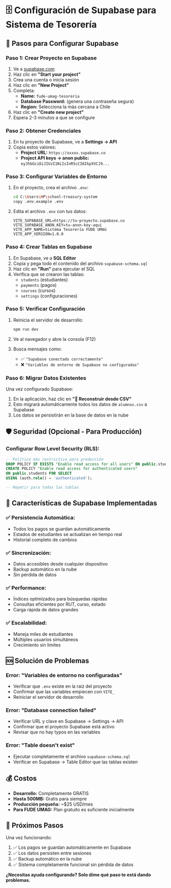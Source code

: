 # 🗄️ Configuración de Supabase para Sistema de Tesorería

## 🎯 **Pasos para Configurar Supabase**

### **Paso 1: Crear Proyecto en Supabase**

1. Ve a [supabase.com](https://supabase.com)
2. Haz clic en **"Start your project"**
3. Crea una cuenta o inicia sesión
4. Haz clic en **"New Project"**
5. Completa:
   - **Name:** `fude-umag-tesoreria`
   - **Database Password:** (genera una contraseña segura)
   - **Region:** Selecciona la más cercana a Chile
6. Haz clic en **"Create new project"**
7. Espera 2-3 minutos a que se configure

### **Paso 2: Obtener Credenciales**

1. En tu proyecto de Supabase, ve a **Settings → API**
2. Copia estos valores:
   - **Project URL:** `https://xxxxx.supabase.co`
   - **Project API keys → anon public:** `eyJhbGciOiJIUzI1NiIsInR5cCI6IkpXVCJ9...`

### **Paso 3: Configurar Variables de Entorno**

1. En el proyecto, crea el archivo `.env`:
   ```bash
   cd C:\Users\HP\school-treasury-system
   copy .env.example .env
   ```

2. Edita el archivo `.env` con tus datos:
   ```env
   VITE_SUPABASE_URL=https://tu-proyecto.supabase.co
   VITE_SUPABASE_ANON_KEY=tu-anon-key-aqui
   VITE_APP_NAME=Sistema Tesorería FUDE UMAG
   VITE_APP_VERSION=1.0.0
   ```

### **Paso 4: Crear Tablas en Supabase**

1. En Supabase, ve a **SQL Editor**
2. Copia y pega todo el contenido del archivo `supabase-schema.sql`
3. Haz clic en **"Run"** para ejecutar el SQL
4. Verifica que se crearon las tablas:
   - `students` (estudiantes)
   - `payments` (pagos)  
   - `courses` (cursos)
   - `settings` (configuraciones)

### **Paso 5: Verificar Configuración**

1. Reinicia el servidor de desarrollo:
   ```bash
   npm run dev
   ```

2. Ve al navegador y abre la consola (F12)
3. Busca mensajes como:
   - ✅ `"Supabase conectado correctamente"`
   - ❌ `"Variables de entorno de Supabase no configuradas"`

### **Paso 6: Migrar Datos Existentes**

Una vez configurado Supabase:

1. En la aplicación, haz clic en **"🔄 Reconstruir desde CSV"**
2. Esto migrará automáticamente todos los datos de `alumnos.csv` a Supabase
3. Los datos se persistirán en la base de datos en la nube

## 🛡️ **Seguridad (Opcional - Para Producción)**

### Configurar Row Level Security (RLS):

```sql
-- Política más restrictiva para producción
DROP POLICY IF EXISTS "Enable read access for all users" ON public.students;
CREATE POLICY "Enable read access for authenticated users" 
ON public.students FOR SELECT 
USING (auth.role() = 'authenticated');

-- Repetir para todas las tablas
```

## 🔧 **Características de Supabase Implementadas**

### ✅ **Persistencia Automática:**
- Todos los pagos se guardan automáticamente
- Estados de estudiantes se actualizan en tiempo real
- Historial completo de cambios

### ✅ **Sincronización:**
- Datos accesibles desde cualquier dispositivo
- Backup automático en la nube
- Sin pérdida de datos

### ✅ **Performance:**
- Índices optimizados para búsquedas rápidas
- Consultas eficientes por RUT, curso, estado
- Carga rápida de datos grandes

### ✅ **Escalabilidad:**
- Maneja miles de estudiantes
- Múltiples usuarios simultáneos
- Crecimiento sin límites

## 🆘 **Solución de Problemas**

### Error: "Variables de entorno no configuradas"
- Verificar que `.env` existe en la raíz del proyecto
- Confirmar que las variables empiecen con `VITE_`
- Reiniciar el servidor de desarrollo

### Error: "Database connection failed"
- Verificar URL y clave en Supabase → Settings → API
- Confirmar que el proyecto Supabase está activo
- Revisar que no hay typos en las variables

### Error: "Table doesn't exist"
- Ejecutar completamente el archivo `supabase-schema.sql`
- Verificar en Supabase → Table Editor que las tablas existen

## 💰 **Costos**

- **Desarrollo:** Completamente GRATIS
- **Hasta 500MB:** Gratis para siempre
- **Producción pequeña:** ~$25 USD/mes
- **Para FUDE UMAG:** Plan gratuito es suficiente inicialmente

## 🚀 **Próximos Pasos**

Una vez funcionando:
1. ✅ Los pagos se guardan automáticamente en Supabase
2. ✅ Los datos persisten entre sesiones
3. ✅ Backup automático en la nube
4. ✅ Sistema completamente funcional sin pérdida de datos

**¿Necesitas ayuda configurando? Solo dime qué paso te está dando problemas.**